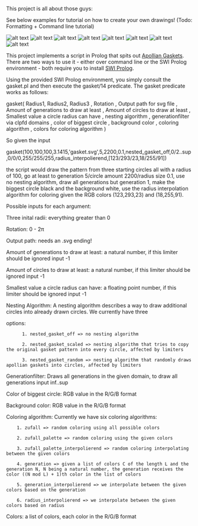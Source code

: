 
This project is all about those guys:

See below examples for tutorial on how to create your own drawings! (Todo: Formatting + Command line tutorial)

![alt text](https://github.com/Ferdodonna/Gasket/blob/master/examples/example11.PNG)
![alt text](https://github.com/Ferdodonna/Gasket/blob/master/examples/example7.PNG)
![alt text](https://github.com/Ferdodonna/Gasket/blob/master/examples/example1.PNG)
![alt text](https://github.com/Ferdodonna/Gasket/blob/master/examples/example9.PNG)
![alt text](https://github.com/Ferdodonna/Gasket/blob/master/examples/example3.PNG)
![alt text](https://github.com/Ferdodonna/Gasket/blob/master/examples/example4.PNG)
![alt text](https://github.com/Ferdodonna/Gasket/blob/master/examples/example8.PNG)
![alt text](https://github.com/Ferdodonna/Gasket/blob/master/examples/example12.PNG)

This project implements a script in Prolog that spits out [Apollian Gaskets](https://en.wikipedia.org/wiki/Apollonian_gasket). There are two ways to use it - either over command line or the SWI Prolog environment -  both require you to install [SWI Prolog](https://www.swi-prolog.org).

Using the provided SWI Prolog environment, you simply consult the gasket.pl and then execute the gasket/14 predicate. The gasket predicate works as follows:

gasket( 
        Radius1, Radius2, Radius3
       , Rotation
       , Output path for svg file
       , Amount of generations to draw at least
       , Amount of circles to draw at least
       , Smallest value a circle radius can have
       , nesting algorithm
       , generationfilter via clpfd domains
       , color of biggest circle
       , background color
       , coloring algorithm
       , colors for coloring algorithm
      )
      
So given the input 

gasket(100,100,100,3.1415,'gasket.svg',5,2200,0.1,nested_gasket_off,0\/2..sup,0/0/0,255/255/255,radius_interpolierend,[123/293/23,18/255/91])

the script would draw the pattern from three starting circles all with a radius of 100, go at least to generation 5/circle amount 2200/radius size 0.1, use no nesting algorithm, draw all generations but generation 1, make the biggest circle black and the background white, use the radius interpolation algorithm for coloring given the RGB colors (123,293,23) and (18,255,91).

Possible inputs for each argument:

Three inital radii: everything greater than 0

Rotation: 0 - 2π

Output path: needs an .svg ending!

Amount of generations to draw at least: a natural number, if this limiter should be ignored input -1

Amount of circles to draw at least: a natural number, if this limiter should be ignored input -1

Smallest value a circle radius can have: a floating point number, if this limiter should be ignored input -1

Nesting Algorithm: A nesting algorithm describes a way to draw additional circles into already drawn circles. We currently have three 

options:
          
          1. nested_gasket_off => no nesting algorithm
          
          2. nested_gasket_scaled => nesting algorithm that tries to copy the original gasket pattern into every circle, affected by limiters
          
          3. nested_gasket_random => nesting algorithm that randomly draws apollian gaskets into circles, affected by limiters

Generationfilter: Draws all generations in the given domain, to draw all generations input inf..sup

Color of biggest circle: RGB value in the R/G/B format

Background color: RGB value in the R/G/B format

Coloring algorithm: Currently we have six coloring algorithms:


        1. zufall => random coloring using all possible colors

        2. zufall_palette => random coloring using the given colors

        3. zufall_palette_interpolierend => random coloring interpolating between the given colors

        4. generation => given a list of colors C of the length L and the generation N, N being a natural number, the generation receives the color ((N mod L) + 1)th color in the list of colors
          
        5. generation_interpolierend => we interpolate between the given colors based on the generation
          
        6. radius_interpolierend => we interpolate between the given colors based on radius

Colors: a list of colors, each color in the R/G/B format



